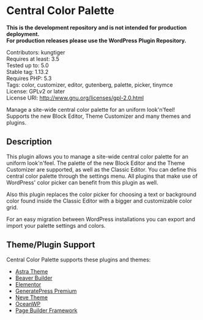# Central Color Palette

**This is the development repository and is not intended for production deployment.  
For production releases please use the WordPress Plugin Repository.**

Contributors: kungtiger  
Requires at least: 3.5  
Tested up to: 5.0  
Stable tag: 1.13.2  
Requires PHP: 5.3  
Tags: color, customizer, editor, gutenberg, palette, picker, tinymce  
License: GPLv2 or later  
License URI: http://www.gnu.org/licenses/gpl-2.0.html  

Manage a site-wide central color palette for an uniform look'n'feel! Supports the new Block Editor, Theme Customizer and many themes and plugins.

## Description

This plugin allows you to manage a site-wide central color palette for an uniform look'n'feel. The palette of the new Block Editor and the Theme Customizer are supported, as well as the Classic Editor. You can define this central color palette through the settings menu. All plugins that make use of WordPress' color picker can benefit from this plugin as well.

Also this plugin replaces the color picker for choosing a text or background color found inside the Classic Editor with a bigger and customizable color grid.

For an easy migration between WordPress installations you can export and import your palette settings and colors.

## Theme/Plugin Support
Central Color Palette supports these plugins and themes:

- [Astra Theme](https://wpastra.com)
- [Beaver Builder](https://www.wpbeaverbuilder.com)
- [Elementor](https://wordpress.org/plugins/elementor)
- [GeneratePress Premium](https://generatepress.com/premium)
- [Neve Theme](https://wordpress.org/themes/neve)
- [OceanWP](https://oceanwp.org)
- [Page Builder Framework](https://wp-pagebuilderframework.com)
